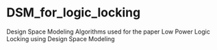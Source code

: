 # DSM_for_logic_locking
Design Space Modeling Algorithms used for the paper Low Power Logic Locking using Design Space Modeling
